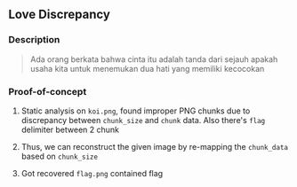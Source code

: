 ## Love Discrepancy

### Description

>Ada orang berkata bahwa cinta itu adalah tanda dari sejauh apakah usaha kita untuk menemukan dua hati yang memiliki kecocokan

### Proof-of-concept
  1. Static analysis on `koi.png`, found improper PNG chunks due to discrepancy between `chunk_size` and `chunk` data. Also there's `flag` delimiter between 2 chunk

  2. Thus, we can reconstruct the given image by re-mapping the `chunk_data` based on `chunk_size`

  3. Got recovered `flag.png` contained flag

